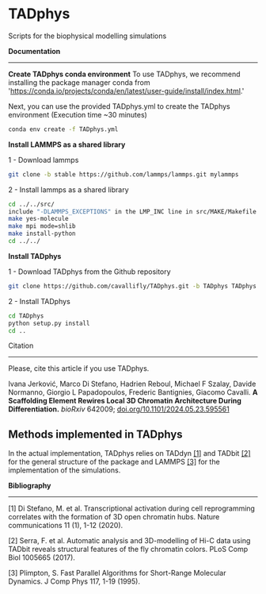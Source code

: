 # TADphys
Scripts for the biophysical modelling simulations

**Documentation**
*************

**Create TADphys conda environment**
To use TADphys, we recommend installing the package manager conda from 'https://conda.io/projects/conda/en/latest/user-guide/install/index.html.'

Next, you can use the provided TADphys.yml to create the TADphys environment (Execution time ~30 minutes)
```bash
conda env create -f TADphys.yml
```

**Install LAMMPS as a shared library**
  
   1 - Download lammps
   ```bash
   git clone -b stable https://github.com/lammps/lammps.git mylammps
   ```
   2 - Install lammps as a shared library
   ```bash
   cd ../../src/
   include "-DLAMMPS_EXCEPTIONS" in the LMP_INC line in src/MAKE/Makefile.mpi
   make yes-molecule
   make mpi mode=shlib
   make install-python
   cd ../../
   ```
**Install TADphys**
   
   1 - Download TADphys from the Github repository
   ```bash
   git clone https://github.com/cavallifly/TADphys.git -b TADphys TADphys
   ```
   2 - Install TADphys
   ```bash
   cd TADphys
   python setup.py install
   cd ..
   ```
Citation
********
Please, cite this article if you use TADphys.

Ivana Jerković, Marco Di Stefano, Hadrien Reboul, Michael F Szalay,  Davide Normanno, Giorgio L Papadopoulos, Frederic Bantignies, Giacomo Cavalli.
**A Scaffolding Element Rewires Local 3D Chromatin Architecture During Differentiation.**
*bioRxiv* 642009; [doi.org/10.1101/2024.05.23.595561](https://doi.org/10.1101/2024.05.23.595561)

Methods implemented in TADphys
-----------------------------
In the actual implementation, TADphys relies on TADdyn [[1]](#1) and TADbit [[2]](#2) for the general structure of the package and LAMMPS [[3]](#3) for the implementation of the simulations.

**Bibliography**
************
<a id="1">[1]</a>
Di Stefano, M. et al. Transcriptional activation during cell reprogramming correlates with the formation of 3D open chromatin hubs. Nature communications 11 (1), 1-12 (2020).

<a id="2">[2]</a>
Serra, F. et al. Automatic analysis and 3D-modelling of Hi-C data using TADbit reveals structural features of the fly chromatin colors. PLoS Comp Biol 1005665 (2017).
	   
<a id="3">[3]</a>
Plimpton, S. Fast Parallel Algorithms for Short-Range Molecular Dynamics. J Comp Phys 117, 1-19 (1995).
